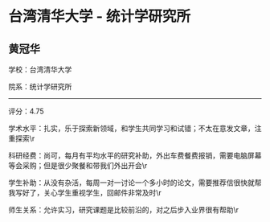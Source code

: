 # 台湾清华大学 - 统计学研究所

## 黄冠华

学校：台湾清华大学

院系：统计学研究所

* * *

评分：4.75

学术水平：扎实，乐于探索新领域，和学生共同学习和试错；不太在意发文章，注重探索\r

科研经费：尚可，每月有平均水平的研究补助，外出车费餐费报销，需要电脑屏幕等会采购；但是很少聚餐和带我们外出开会\r

学生补助：从没有杂活，每周一对一讨论一个多小时的论文，需要推荐信很快就帮我写好了，关心学生重视学生，回邮件非常及时\r

师生关系：允许实习，研究课题是比较前沿的，对之后步入业界很有帮助\r